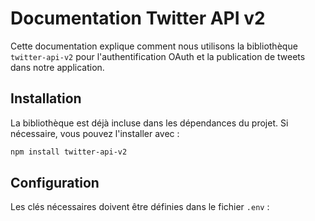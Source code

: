 # Documentation Twitter API v2

Cette documentation explique comment nous utilisons la bibliothèque `twitter-api-v2` pour l'authentification OAuth et la publication de tweets dans notre application.

## Installation

La bibliothèque est déjà incluse dans les dépendances du projet. Si nécessaire, vous pouvez l'installer avec :

```bash
npm install twitter-api-v2
```

## Configuration

Les clés nécessaires doivent être définies dans le fichier `.env` :

